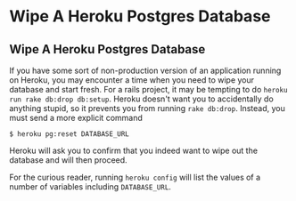 # Wipe A Heroku Postgres Database

## Wipe A Heroku Postgres Database

If you have some sort of non-production version of an application running on Heroku, you may encounter a time when you need to wipe your database and start fresh. For a rails project, it may be tempting to do `heroku run rake db:drop db:setup`. Heroku doesn't want you to accidentally do anything stupid, so it prevents you from running `rake db:drop`. Instead, you must send a more explicit command

```
$ heroku pg:reset DATABASE_URL
```

Heroku will ask you to confirm that you indeed want to wipe out the database and will then proceed.

For the curious reader, running `heroku config` will list the values of a number of variables including `DATABASE_URL`.

